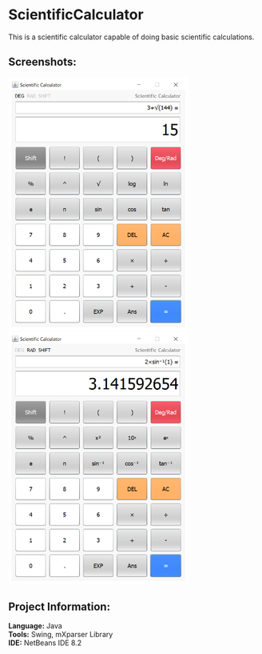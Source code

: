 # ScientificCalculator

This is a scientific calculator capable of doing basic scientific calculations.

## Screenshots:

<img src="/screenshots/calculator_1.png" width="360px"/> <img src="/screenshots/calculator_2.png" width="360px"/>

## Project Information:

**Language:**  Java<br>
**Tools:** Swing, mXparser Library<br>
**IDE:**  NetBeans IDE 8.2
